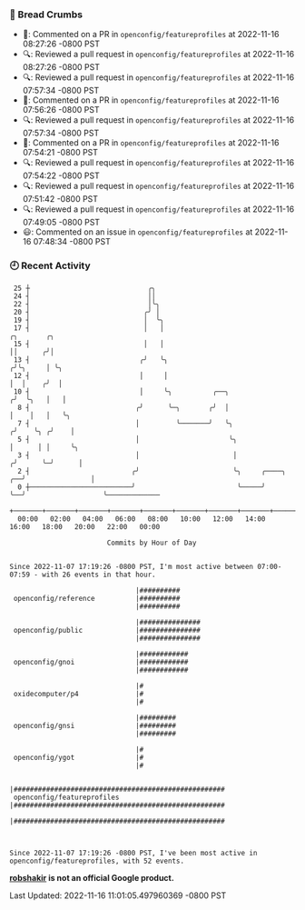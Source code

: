 ### 🍞 Bread Crumbs

 * 💬: Commented on a PR in  `openconfig/featureprofiles` at 2022-11-16 08:27:26 -0800 PST
 * 🔍: Reviewed a pull request in  `openconfig/featureprofiles` at 2022-11-16 08:27:26 -0800 PST
 * 🔍: Reviewed a pull request in  `openconfig/featureprofiles` at 2022-11-16 07:57:34 -0800 PST
 * 💬: Commented on a PR in  `openconfig/featureprofiles` at 2022-11-16 07:56:26 -0800 PST
 * 🔍: Reviewed a pull request in  `openconfig/featureprofiles` at 2022-11-16 07:57:34 -0800 PST
 * 💬: Commented on a PR in  `openconfig/featureprofiles` at 2022-11-16 07:54:21 -0800 PST
 * 🔍: Reviewed a pull request in  `openconfig/featureprofiles` at 2022-11-16 07:54:22 -0800 PST
 * 🔍: Reviewed a pull request in  `openconfig/featureprofiles` at 2022-11-16 07:51:42 -0800 PST
 * 🔍: Reviewed a pull request in  `openconfig/featureprofiles` at 2022-11-16 07:49:05 -0800 PST
 * 😃: Commented on an issue in `openconfig/featureprofiles` at 2022-11-16 07:48:34 -0800 PST

### 🕘 Recent Activity
```
 25 ┼                             ╭╮
 24 ┤                             ││
 22 ┤                             │╰╮
 20 ┤                            ╭╯ │
 19 ┤                            │  ╰╮
 17 ┤                            │   │                                       ╭╮       ╭╮
 15 ┤                            │   │                                       ││      ╭╯│
 13 ┤                           ╭╯   ╰╮                                     ╭╯╰╮     │ ╰╮
 12 ┤                           │     │                                     │  │    ╭╯  │
 10 ┤                           │     ╰╮          ╭──╮                     ╭╯  ╰╮   │   │
  8 ┤                          ╭╯      ╰─╮       ╭╯  │                     │    │   │   ╰╮
  7 ┤                          │         ╰───────╯   ╰╮                   ╭╯    ╰╮ ╭╯    │
  5 ┤                          │                      ╰╮                  │      │ │     ╰╮
  3 ┤                          │                       │                 ╭╯      ╰─╯      │
  2 ┤                         ╭╯                       ╰╮     ╭────╮  ╭──╯                │
  0 ┼─────────────────────────╯                         ╰─────╯    ╰──╯                   ╰─────────────
    +───────+───────+───────+───────+───────+───────+───────+───────+───────+───────+───────+───────+────
  00:00   02:00   04:00   06:00   08:00   10:00   12:00   14:00   16:00   18:00   20:00   22:00   00:00   

						Commits by Hour of Day


Since 2022-11-07 17:19:26 -0800 PST, I'm most active between 07:00-07:59 - with 26 events in that hour.

```



```
                               |##########
 openconfig/reference          |##########
                               |##########

                               |###############
 openconfig/public             |###############
                               |###############

                               |############
 openconfig/gnoi               |############
                               |############

                               |#
 oxidecomputer/p4              |#
                               |#

                               |#########
 openconfig/gnsi               |#########
                               |#########

                               |#
 openconfig/ygot               |#
                               |#

                               |####################################################
 openconfig/featureprofiles    |####################################################
                               |####################################################



Since 2022-11-07 17:19:26 -0800 PST, I've been most active in openconfig/featureprofiles, with 52 events.

```
**[robshakir](mailto:robjs@google.com) is not an official Google product.**  


Last Updated: 2022-11-16 11:01:05.497960369 -0800 PST
